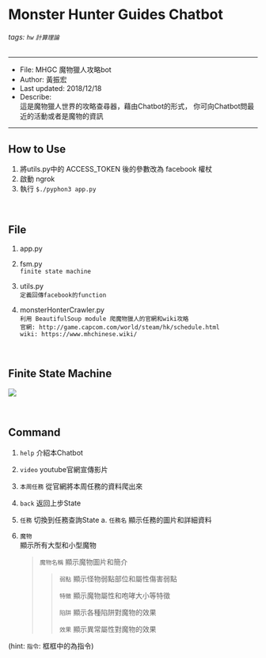 Monster Hunter Guides Chatbot
===
###### tags: `hw` `計算理論`

-------------------------------------------
* File: MHGC 魔物獵人攻略bot
* Author: 黃振宏
* Last updated: 2018/12/18
* Describe:  
    這是魔物獵人世界的攻略查尋器，藉由Chatbot的形式，     你可向Chatbot問最近的活動或者是魔物的資訊
-------------------------------------------

## How to Use
1. 將utils.py中的 ACCESS_TOKEN 後的參數改為 facebook 權杖  
2. 啟動 ngrok  
3. 執行  `$./pyphon3 app.py`  
  
<br>

## File
1. app.py  

2. fsm.py  
    `finite state machine`  
    
3. utils.py   
    `定義回傳facebook的function`  
    
4. monsterHonterCrawler.py   
    `利用 BeautifulSoup module 爬魔物獵人的官網和wiki攻略`   
    `官網: http://game.capcom.com/world/steam/hk/schedule.html`  
    `wiki: https://www.mhchinese.wiki/`  
    
<br>

## Finite State Machine
![](https://i.imgur.com/H2ZzDZx.png)

<br>

## Command
1. `help`
    介紹本Chatbot

2. `video`
    youtube官網宣傳影片
    
3. `本周任務`
    從官網將本周任務的資料爬出來

4. `back`
    返回上步State
    
4. `任務`
    切換到任務查詢State
    a. `任務名`
        顯示任務的圖片和詳細資料

5. `魔物`  
    顯示所有大型和小型魔物  
    > `魔物名稱`
    > 顯示魔物圖片和簡介 
    >> `弱點`
    >> 顯示怪物弱點部位和屬性傷害弱點
    >>
    >> `特徵`
    >> 顯示魔物屬性和咆哮大小等特徵
    >> 
    >> `陷阱`
    >> 顯示各種陷阱對魔物的效果
    >> 
    >> `效果`
    >> 顯示異常屬性對魔物的效果
    
(hint: `指令`: 框框中的為指令)
